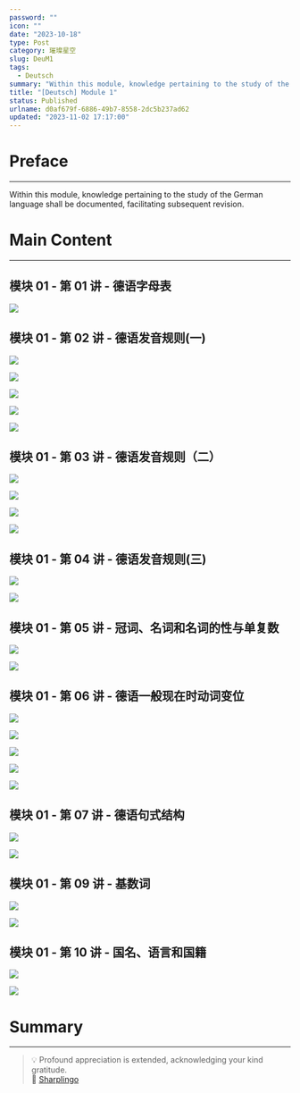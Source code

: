 ```yaml
---
password: ""
icon: ""
date: "2023-10-18"
type: Post
category: 璀璨星空
slug: DeuM1
tags:
  - Deutsch
summary: "Within this module, knowledge pertaining to the study of the German language shall be documented, facilitating subsequent revision."
title: "[Deutsch] Module 1"
status: Published
urlname: d0af679f-6886-49b7-8558-2dc5b237ad62
updated: "2023-11-02 17:17:00"
---
```


# Preface

---

Within this module, knowledge pertaining to the study of the German language shall be documented, facilitating subsequent revision.

# Main Content

---

## 模块 01 - 第 01 讲 - 德语字母表

![](https://bu.dusays.com/2023/10/18/652fd4070dc7d.png)

## 模块 01 - 第 02 讲 - 德语发音规则(一)

![](https://bu.dusays.com/2023/10/18/652fd4081a757.png)

![](https://bu.dusays.com/2023/10/18/652fd4091e684.png)

![](https://bu.dusays.com/2023/10/18/652fd40a30eb9.png)

![](https://bu.dusays.com/2023/10/18/652fd40b407da.png)

![](https://bu.dusays.com/2023/10/18/652fd40c15e3e.png)

## 模块 01 - 第 03 讲 - 德语发音规则（二）

![](https://bu.dusays.com/2023/10/18/652fd40cf1ffe.png)

![](https://bu.dusays.com/2023/10/18/652fd40ded160.png)

![](https://bu.dusays.com/2023/10/18/652fd40eee827.png)

![](https://bu.dusays.com/2023/10/18/652fd40fdb582.png)

## 模块 01 - 第 04 讲 - 德语发音规则(三)

![](https://bu.dusays.com/2023/10/18/652fd410dd3cd.png)

![](https://bu.dusays.com/2023/10/18/652fd411d7d08.png)

## 模块 01 - 第 05 讲 - 冠词、名词和名词的性与单复数

![](https://bu.dusays.com/2023/10/18/652fd413041bb.png)

![](https://bu.dusays.com/2023/10/18/652fd413f338c.png)

## 模块 01 - 第 06 讲 - 德语一般现在时动词变位

![](https://bu.dusays.com/2023/10/18/652fd4155d1ac.png)

![](https://bu.dusays.com/2023/10/18/652fd41661b6c.png)

![](https://bu.dusays.com/2023/10/18/652fd41762f98.png)

![](https://bu.dusays.com/2023/10/18/652fd4185f979.png)

![](https://bu.dusays.com/2023/10/18/652fd41943066.png)

## 模块 01 - 第 07 讲 - 德语句式结构

![](https://bu.dusays.com/2023/10/18/652fd41a486f0.png)

![](https://bu.dusays.com/2023/10/18/652fd41b573e2.png)

## 模块 01 - 第 09 讲 - 基数词

![](https://bu.dusays.com/2023/10/18/652fd41c525b6.png)

![](https://bu.dusays.com/2023/10/18/652fd41d5ad2d.png)

## 模块 01 - 第 10 讲 - 国名、语言和国籍

![](https://bu.dusays.com/2023/10/18/652fd41e7bf72.png)

![](https://bu.dusays.com/2023/10/18/652fd41f7cdc6.png)

# Summary

---

> 💡 Profound appreciation is extended, acknowledging your kind gratitude.  
> 🌺 [Sharplingo](https://sharplingo.cn/)
